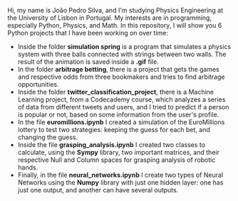 Hi, my name is João Pedro Silva, and I'm studying Physics Engineering at the University of Lisbon in Portugal. My interests are in programming, especially Python, Physics, and Math. 
In this repository, I will show you 6 Python projects that I have been working on over time:
- Inside the folder **simulation spring** is a program that simulates a physics system with three balls connected with strings between two walls. The result of the animation is saved inside a **.gif** file.
- In the folder **arbitrage betting**, there is a project that gets the games and respective odds from three bookmakers and tries to find arbitrage opportunities.
- Inside the folder **twitter_classification_project**, there is a Machine Learning project, from a Codecademy course, which analyzes a series of data from different tweets and users, and I tried to predict if a person is popular or not, based on some information from the user's profile.
- In the file **euromillions.ipynb** I created a simulation of the EuroMillions lottery to test two strategies: keeping the guess for each bet, and changing the guess.
- Inside the file **grasping_analysis.ipynb** I created two classes to calculate, using the **Sympy** library, two important matrices, and their respective Null and Column spaces for grasping analysis of robotic hands.
- Finally, in the file **neural_networks.ipynb** I create two types of Neural Networks using the **Numpy** library with just one hidden layer: one has just one output, and another can have several outputs.




